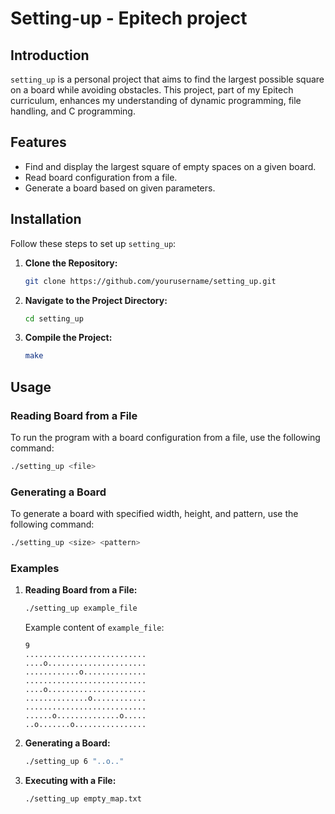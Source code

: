 # Setting-up - Epitech project

## Introduction

`setting_up` is a personal project that aims to find the largest possible square on a board while avoiding obstacles. This project, part of my Epitech curriculum, enhances my understanding of dynamic programming, file handling, and C programming.

## Features

- Find and display the largest square of empty spaces on a given board.
- Read board configuration from a file.
- Generate a board based on given parameters.

## Installation

Follow these steps to set up `setting_up`:

1. **Clone the Repository:**

    ```bash
    git clone https://github.com/yourusername/setting_up.git
    ```

2. **Navigate to the Project Directory:**

    ```bash
    cd setting_up
    ```

3. **Compile the Project:**

    ```bash
    make
    ```

## Usage

### Reading Board from a File

To run the program with a board configuration from a file, use the following command:

```bash
./setting_up <file>
```

### Generating a Board

To generate a board with specified width, height, and pattern, use the following command:

```bash
./setting_up <size> <pattern>
```

### Examples

1. **Reading Board from a File:**

    ```bash
    ./setting_up example_file
    ```

    Example content of `example_file`:

    ```
    9
    ...........................
    ....o......................
    ............o..............
    ...........................
    ....o......................
    ..............o............
    ...........................
    ......o..............o.....
    ..o.......o................
    ```

2. **Generating a Board:**

    ```bash
    ./setting_up 6 "..o.."
    ```
3. **Executing with a File:**
    ```bash
    ./setting_up empty_map.txt
    ```
